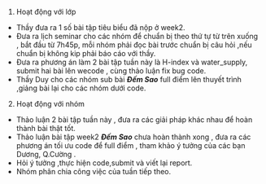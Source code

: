 1. Hoạt động với lớp

- Thầy đưa ra 1 số bài tập tiêu biểu đã nộp ở week2.
- Đưa ra lịch seminar cho các nhóm để chuẩn bị theo thứ tự từ trên xuống , bắt đầu từ 7h45p, mỗi nhóm phải đọc bài trước chuẩn bị câu hỏi ,nếu chuẩn bị không kip phải báo cáo với thầy.
- Đưa ra phương án làm  2 bài tập tuần này là  H-index và water_supply, submit hai bài lên wecode , cùng thảo luận fix bug code.
-  Thầy Duy cho các nhóm sub bài ***Đếm Sao*** full điểm lên thuyết trình ,giảng bài lại cho các nhóm dưới code.

2. Hoạt động với nhóm 
- Thảo luận 2 bài tập tuần này , đưa ra các giải pháp khác nhau để hoàn thành bài thật tốt.
- Thảo luận bài tập week2 ***Đếm Sao***  chưa hoàn thành xong , đưa ra các phương án tối ưu code để full điểm , tham khảo ý tưởng của các bạn Dương, Q.Cường .
- Hỏi ý tưởng ,thực hiện code,submit và viết lại report.
- Nhóm phân chia công việc của tuần tiếp theo.
